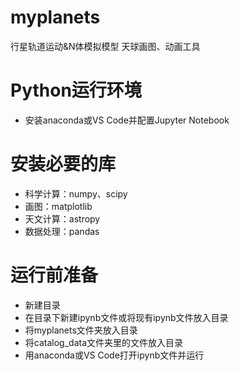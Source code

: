 # myplanets
行星轨道运动&N体模拟模型
天球画图、动画工具

# Python运行环境
* 安装anaconda或VS Code并配置Jupyter Notebook

# 安装必要的库
* 科学计算：numpy、scipy
* 画图：matplotlib
* 天文计算：astropy
* 数据处理：pandas

# 运行前准备
* 新建目录
* 在目录下新建ipynb文件或将现有ipynb文件放入目录
* 将myplanets文件夹放入目录
* 将catalog_data文件夹里的文件放入目录
* 用anaconda或VS Code打开ipynb文件并运行
